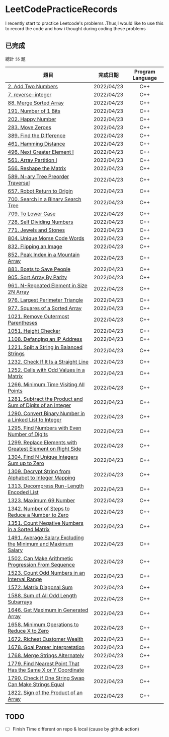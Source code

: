 # LeetCodePracticeRecords
I recently start to practice Leetcode's problems .Thus,I would like to use this to record the code and how i thought during coding these problems

## 已完成
總計 `55` 題

題目          | 完成日期 | Program Language |
--------------|:-----:|:----:|
[2. Add Two Numbers](https://leetcode.com/problems/add-two-numbers) | 2022/04/23 | C++
[7. reverse-integer](https://leetcode.com/problems/reverse-integer) | 2022/04/23 | C++
[88. Merge Sorted Array](https://leetcode.com/problems/merge-sorted-array) | 2022/04/23 | C++
[191. Number of 1 Bits](https://leetcode.com/problems/number-of-1-bits) | 2022/04/23 | C++
[202. Happy Number](https://leetcode.com/problems/happy-number) | 2022/04/23 | C++
[283. Move Zeroes](https://leetcode.com/problems/move-zeroes) | 2022/04/23 | C++
[389. Find the Difference](https://leetcode.com/problems/find-the-difference) | 2022/04/23 | C++
[461. Hamming Distance](https://leetcode.com/problems/hamming-distance) | 2022/04/23 | C++
[496. Next Greater Element I](https://leetcode.com/problems/next-greater-element-i) | 2022/04/23 | C++
[561. Array Partition I](https://leetcode.com/problems/array-partition-i) | 2022/04/23 | C++
[566. Reshape the Matrix](https://leetcode.com/problems/reshape-the-matrix) | 2022/04/23 | C++
[589. N-ary Tree Preorder Traversal](https://leetcode.com/problems/n-ary-tree-preorder-traversal) | 2022/04/23 | C++
[657. Robot Return to Origin](https://leetcode.com/problems/robot-return-to-origin) | 2022/04/23 | C++
[700. Search in a Binary Search Tree](https://leetcode.com/problems/search-in-a-binary-search-tree) | 2022/04/23 | C++
[709. To Lower Case](https://leetcode.com/problems/to-lower-case) | 2022/04/23 | C++
[728. Self Dividing Numbers](https://leetcode.com/problems/self-dividing-numbers) | 2022/04/23 | C++
[771. Jewels and Stones](https://leetcode.com/problems/jewels-and-stones) | 2022/04/23 | C++
[804. Unique Morse Code Words](https://leetcode.com/problems/unique-morse-code-words) | 2022/04/23 | C++
[832. Flipping an Image](https://leetcode.com/problems/flipping-an-image) | 2022/04/23 | C++
[852. Peak Index in a Mountain Array](https://leetcode.com/problems/peak-index-in-a-mountain-array) | 2022/04/23 | C++
[881. Boats to Save People](https://leetcode.com/problems/boats-to-save-people) | 2022/04/23 | C++
[905. Sort Array By Parity](https://leetcode.com/problems/sort-array-by-parity) | 2022/04/23 | C++
[961. N-Repeated Element in Size 2N Array](https://leetcode.com/problems/n-repeated-element-in-size-2n-array) | 2022/04/23 | C++
[976. Largest Perimeter Triangle](https://leetcode.com/problems/largest-perimeter-triangle) | 2022/04/23 | C++
[977. Squares of a Sorted Array](https://leetcode.com/problems/squares-of-a-sorted-array) | 2022/04/23 | C++
[1021. Remove Outermost Parentheses](https://leetcode.com/problems/remove-outermost-parentheses) | 2022/04/23 | C++
[1051. Height Checker](https://leetcode.com/problems/height-checker) | 2022/04/23 | C++
[1108. Defanging an IP Address](https://leetcode.com/problems/defanging-an-ip-address) | 2022/04/23 | C++
[1221. Split a String in Balanced Strings](https://leetcode.com/problems/split-a-string-in-balanced-strings) | 2022/04/23 | C++
[1232. Check If It Is a Straight Line](https://leetcode.com/problems/check-if-it-is-a-straight-line) | 2022/04/23 | C++
[1252. Cells with Odd Values in a Matrix](https://leetcode.com/problems/cells-with-odd-values-in-a-matrix) | 2022/04/23 | C++
[1266. Minimum Time Visiting All Points](https://leetcode.com/problems/minimum-time-visiting-all-points) | 2022/04/23 | C++
[1281. Subtract the Product and Sum of Digits of an Integer](https://leetcode.com/problems/subtract-the-product-and-sum-of-digits-of-an-integer) | 2022/04/23 | C++
[1290. Convert Binary Number in a Linked List to Integer](https://leetcode.com/problems/convert-binary-number-in-a-linked-list-to-integer) | 2022/04/23 | C++
[1295. Find Numbers with Even Number of Digits](https://leetcode.com/problems/find-numbers-with-even-number-of-digits) | 2022/04/23 | C++
[1299. Replace Elements with Greatest Element on Right Side](https://leetcode.com/problems/replace-elements-with-greatest-element-on-right-side) | 2022/04/23 | C++
[1304. Find N Unique Integers Sum up to Zero](https://leetcode.com/problems/find-n-unique-integers-sum-up-to-zero) | 2022/04/23 | C++
[1309. Decrypt String from Alphabet to Integer Mapping](https://leetcode.com/problems/decrypt-string-from-alphabet-to-integer-mapping) | 2022/04/23 | C++
[1313. Decompress Run-Length Encoded List](https://leetcode.com/problems/decompress-run-length-encoded-list) | 2022/04/23 | C++
[1323. Maximum 69 Number](https://leetcode.com/problems/maximum-69-number) | 2022/04/23 | C++
[1342. Number of Steps to Reduce a Number to Zero](https://leetcode.com/problems/number-of-steps-to-reduce-a-number-to-zero) | 2022/04/23 | C++
[1351. Count Negative Numbers in a Sorted Matrix](https://leetcode.com/problems/count-negative-numbers-in-a-sorted-matrix) | 2022/04/23 | C++
[1491. Average Salary Excluding the Minimum and Maximum Salary](https://leetcode.com/problems/average-salary-excluding-the-minimum-and-maximum-salary) | 2022/04/23 | C++
[1502. Can Make Arithmetic Progression From Sequence](https://leetcode.com/problems/can-make-arithmetic-progression-from-sequence) | 2022/04/23 | C++
[1523. Count Odd Numbers in an Interval Range](https://leetcode.com/problems/count-odd-numbers-in-an-interval-range) | 2022/04/23 | C++
[1572. Matrix Diagonal Sum](https://leetcode.com/problems/matrix-diagonal-sum) | 2022/04/23 | C++
[1588. Sum of All Odd Length Subarrays](https://leetcode.com/problems/sum-of-all-odd-length-subarrays) | 2022/04/23 | C++
[1646. Get Maximum in Generated Array](https://leetcode.com/problems/get-maximum-in-generated-array) | 2022/04/23 | C++
[1658. Minimum Operations to Reduce X to Zero](https://leetcode.com/problems/minimum-operations-to-reduce-x-to-zero) | 2022/04/23 | C++
[1672. Richest Customer Wealth](https://leetcode.com/problems/richest-customer-wealth) | 2022/04/23 | C++
[1678. Goal Parser Interpretation](https://leetcode.com/problems/goal-parser-interpretation) | 2022/04/23 | C++
[1768. Merge Strings Alternately](https://leetcode.com/problems/merge-strings-alternately) | 2022/04/23 | C++
[1779. Find Nearest Point That Has the Same X or Y Coordinate](https://leetcode.com/problems/find-nearest-point-that-has-the-same-x-or-y-coordinate) | 2022/04/23 | C++
[1790. Check if One String Swap Can Make Strings Equal](https://leetcode.com/problems/check-if-one-string-swap-can-make-strings-equal) | 2022/04/23 | C++
[1822. Sign of the Product of an Array](https://leetcode.com/problems/sign-of-the-product-of-an-array) | 2022/04/23 | C++


## TODO

- [ ] Finish Time different on repo & local (cause by github action)
